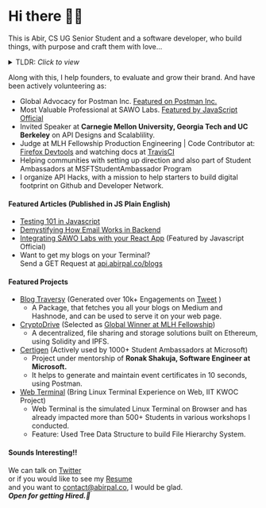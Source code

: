 # Hi there 🙋‍♂️
This is Abir, CS UG Senior Student and a software developer, who build things, with purpose and craft them with love...<br/>

<details>
  <summary>TLDR: <i>Click to view</i> </summary>
  
- ✈️ Open to get Hired for remote work & internships. Reach out on [Mail](mailto:abir.pal899@gmail.com),[Twitter](https://twitter.com/imabptweets) <br/>
- Software Developer and Product Management <br/>( Proficient in Typescript, Java, React, Node, Electron, also a Guest Speaker at UC Berkeley, Georgia Tech, Carnegie Mellon University, JIRA, building bots and packages)
- 💼 Resume: [Resume](https://imabp.github.io/resume) _you can save this one time link for every updations on resume._ <br/>
- 🌏 API designing and scaling. [Featured by JavaScript Official ](https://twitter.com/JavaScriptKicks/status/1412096578719043584)
- Won MLH Fellowship Global Hackathon on theme data ethics, for product [Cryptodrive](https://devpost.com/software/cryptodrive) 
</details>

Along with this, I help founders, to evaluate and grow their brand. And have been actively volunteering as:<br/>
- Global Advocacy for Postman Inc. [Featured on Postman Inc.](https://blog.postman.com/announcing-the-postman-student-leader-program/)
- Most Valuable Professional at SAWO Labs. [Featured by JavaScript Official ](https://twitter.com/JavaScriptKicks/status/1412096578719043584)
- Invited Speaker at **Carnegie Mellon University, Georgia Tech and UC Berkeley** on API Designs and Scalablility.
- Judge at MLH Fellowship Production Engineering | Code Contributor at: [Firefox Devtools](https://github.com/firefox-devtools/profiler/pull/2937) and watching docs at [TravisCI](https://github.com/travis-ci/docs-travis-ci-com/pull/2881)
- Helping communities with setting up direction and also part of Student Ambassadors at MSFTStudentAmbassador Program 
- I organize API Hacks, with a mission to help starters to build digital footprint on Github and Developer Network.

#### Featured Articles (Published in JS Plain English)</b>
- [Testing 101 in Javascript](https://javascript.plainenglish.io/testing-101-in-javascript-720c752ecfd5)
- [Demystifying How Email Works in Backend](https://javascript.plainenglish.io/understanding-how-emails-actually-work-behind-the-scenes-a-beginner-friendly-guide-9d129942f617)
- [Integrating SAWO Labs with your React App](https://javascript.plainenglish.io/integrating-sawo-labs-authentication-create-react-app-4601360fd5d0) (Featured by Javascript Official)
- Want to get my blogs on your Terminal?<br/> Send a GET Request at [api.abirpal.co/blogs](https://api.abirpal.co/blogs)

#### Featured Projects

- [Blog Traversy](https://www.npmjs.com/package/blogtraversy) (Generated over 10k+ Engagements on [Tweet](https://twitter.com/imabptweets/status/1416761082471862273) )
  - A Package, that fetches you all your blogs on Medium and Hashnode, and can be used to serve it on your web page.
- [CryptoDrive](https://cryptodrive.tech) (Selected as [Global Winner at MLH Fellowship](https://devpost.com/software/cryptodrive))
  - A decentralized, file sharing and storage solutions built on Ethereum, using Solidity and IPFS.
- [Certigen](https://github.com/imabp/certigen) (Actively used by 1000+ Student Ambassadors at Microsoft)
  - Project under mentorship of **Ronak Shakuja, Software Engineer at Microsoft.**
  - It helps to generate and maintain event certificates in 10 seconds, using Postman.
- [Web Terminal](https://imabp.github.io/WebTerminal/) (Bring Linux Terminal Experience on Web, IIT KWOC Project)
  - Web Terminal is the simulated Linux Terminal on Browser and has already impacted more than 500+ Students in various workshops I conducted.
  - Feature: Used Tree Data Structure to build File Hierarchy System.

#### Sounds Interesting!!

We can talk  on [Twitter](https://twitter.com/imabptweets)<br/> or if you would like to see my
[Resume](https://imabp.github.io/resume)<br/> and you want to [contact@abirpal.co](mailto:contact@abirpal.co), I would be glad.
<br/>
_**Open for getting Hired.🎉**_
